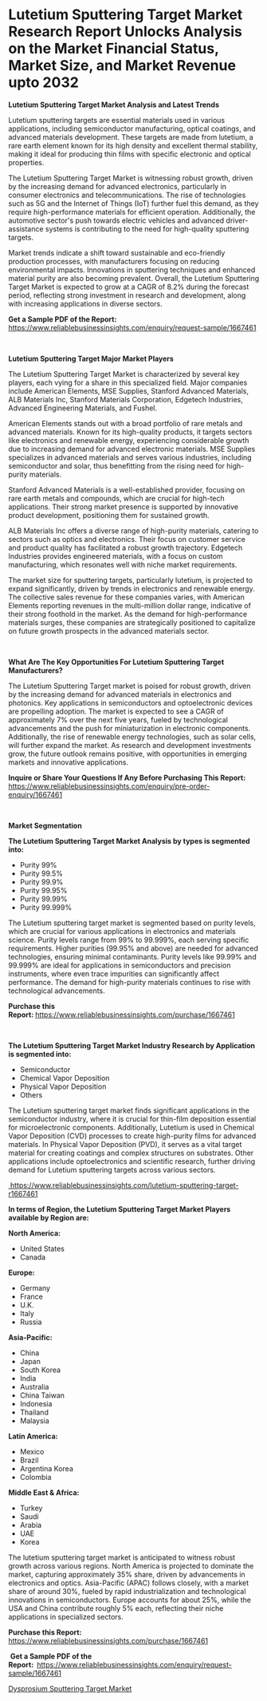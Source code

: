 <p><h1>Lutetium Sputtering Target Market Research Report Unlocks Analysis on the Market Financial Status, Market Size, and Market Revenue upto 2032</h1></p><p><strong>Lutetium Sputtering Target Market Analysis and Latest Trends</strong></p>
<p><p>Lutetium sputtering targets are essential materials used in various applications, including semiconductor manufacturing, optical coatings, and advanced materials development. These targets are made from lutetium, a rare earth element known for its high density and excellent thermal stability, making it ideal for producing thin films with specific electronic and optical properties.</p><p>The Lutetium Sputtering Target Market is witnessing robust growth, driven by the increasing demand for advanced electronics, particularly in consumer electronics and telecommunications. The rise of technologies such as 5G and the Internet of Things (IoT) further fuel this demand, as they require high-performance materials for efficient operation. Additionally, the automotive sector's push towards electric vehicles and advanced driver-assistance systems is contributing to the need for high-quality sputtering targets.</p><p>Market trends indicate a shift toward sustainable and eco-friendly production processes, with manufacturers focusing on reducing environmental impacts. Innovations in sputtering techniques and enhanced material purity are also becoming prevalent. Overall, the Lutetium Sputtering Target Market is expected to grow at a CAGR of 8.2% during the forecast period, reflecting strong investment in research and development, along with increasing applications in diverse sectors.</p></p>
<p><strong>Get a Sample PDF of the Report:&nbsp;</strong> <a href="https://www.reliablebusinessinsights.com/enquiry/request-sample/1667461?utm_campaign=2440&utm_medium=2&utm_source=Github&utm_content=ia&utm_term=08032025&utm_id=lutetium-sputtering-target">https://www.reliablebusinessinsights.com/enquiry/request-sample/1667461</a></p>
<p>&nbsp;</p>
<p><strong>Lutetium Sputtering Target Major Market Players</strong></p>
<p><p>The Lutetium Sputtering Target Market is characterized by several key players, each vying for a share in this specialized field. Major companies include American Elements, MSE Supplies, Stanford Advanced Materials, ALB Materials Inc, Stanford Materials Corporation, Edgetech Industries, Advanced Engineering Materials, and Fushel. </p><p>American Elements stands out with a broad portfolio of rare metals and advanced materials. Known for its high-quality products, it targets sectors like electronics and renewable energy, experiencing considerable growth due to increasing demand for advanced electronic materials. MSE Supplies specializes in advanced materials and serves various industries, including semiconductor and solar, thus benefitting from the rising need for high-purity materials. </p><p>Stanford Advanced Materials is a well-established provider, focusing on rare earth metals and compounds, which are crucial for high-tech applications. Their strong market presence is supported by innovative product development, positioning them for sustained growth. </p><p>ALB Materials Inc offers a diverse range of high-purity materials, catering to sectors such as optics and electronics. Their focus on customer service and product quality has facilitated a robust growth trajectory. Edgetech Industries provides engineered materials, with a focus on custom manufacturing, which resonates well with niche market requirements. </p><p>The market size for sputtering targets, particularly lutetium, is projected to expand significantly, driven by trends in electronics and renewable energy. The collective sales revenue for these companies varies, with American Elements reporting revenues in the multi-million dollar range, indicative of their strong foothold in the market. As the demand for high-performance materials surges, these companies are strategically positioned to capitalize on future growth prospects in the advanced materials sector.</p></p>
<p>&nbsp;</p>
<p><strong>What Are The Key Opportunities For Lutetium Sputtering Target Manufacturers?</strong></p>
<p><p>The Lutetium Sputtering Target market is poised for robust growth, driven by the increasing demand for advanced materials in electronics and photonics. Key applications in semiconductors and optoelectronic devices are propelling adoption. The market is expected to see a CAGR of approximately 7% over the next five years, fueled by technological advancements and the push for miniaturization in electronic components. Additionally, the rise of renewable energy technologies, such as solar cells, will further expand the market. As research and development investments grow, the future outlook remains positive, with opportunities in emerging markets and innovative applications.</p></p>
<p><strong>Inquire or Share Your Questions If Any Before Purchasing This Report:</strong> <a href="https://www.reliablebusinessinsights.com/enquiry/pre-order-enquiry/1667461?utm_campaign=2440&utm_medium=2&utm_source=Github&utm_content=ia&utm_term=08032025&utm_id=lutetium-sputtering-target">https://www.reliablebusinessinsights.com/enquiry/pre-order-enquiry/1667461</a></p>
<p>&nbsp;</p>
<p><strong>Market Segmentation</strong></p>
<p><strong>The Lutetium Sputtering Target Market Analysis by types is segmented into:</strong></p>
<p><ul><li>Purity 99%</li><li>Purity 99.5%</li><li>Purity 99.9%</li><li>Purity 99.95%</li><li>Purity 99.99%</li><li>Purity 99.999%</li></ul></p>
<p><p>The Lutetium sputtering target market is segmented based on purity levels, which are crucial for various applications in electronics and materials science. Purity levels range from 99% to 99.999%, each serving specific requirements. Higher purities (99.95% and above) are needed for advanced technologies, ensuring minimal contaminants. Purity levels like 99.99% and 99.999% are ideal for applications in semiconductors and precision instruments, where even trace impurities can significantly affect performance. The demand for high-purity materials continues to rise with technological advancements.</p></p>
<p><strong>Purchase this Report:&nbsp;</strong><a href="https://www.reliablebusinessinsights.com/purchase/1667461?utm_campaign=2440&utm_medium=2&utm_source=Github&utm_content=ia&utm_term=08032025&utm_id=lutetium-sputtering-target">https://www.reliablebusinessinsights.com/purchase/1667461</a></p>
<p>&nbsp;</p>
<p><strong>The Lutetium Sputtering Target Market Industry Research by Application is segmented into:</strong></p>
<p><ul><li>Semiconductor</li><li>Chemical Vapor Deposition</li><li>Physical Vapor Deposition</li><li>Others</li></ul></p>
<p><p>The Lutetium sputtering target market finds significant applications in the semiconductor industry, where it is crucial for thin-film deposition essential for microelectronic components. Additionally, Lutetium is used in Chemical Vapor Deposition (CVD) processes to create high-purity films for advanced materials. In Physical Vapor Deposition (PVD), it serves as a vital target material for creating coatings and complex structures on substrates. Other applications include optoelectronics and scientific research, further driving demand for Lutetium sputtering targets across various sectors.</p></p>
<p><a href="https://www.reliablebusinessinsights.com/lutetium-sputtering-target-r1667461?utm_campaign=2440&utm_medium=2&utm_source=Github&utm_content=ia&utm_term=08032025&utm_id=lutetium-sputtering-target">&nbsp;https://www.reliablebusinessinsights.com/lutetium-sputtering-target-r1667461</a></p>
<p><strong>In terms of Region, the Lutetium Sputtering Target Market Players available by Region are:</strong></p>
<p>
    <p> <strong> North America: </strong>
        <ul>
            <li>United States</li>
            <li>Canada</li>
        </ul>
        </p> 
    <p> <strong> Europe: </strong>
        <ul>
            <li>Germany</li>
            <li>France</li>
            <li>U.K.</li>
            <li>Italy</li>
            <li>Russia</li>
        </ul>
        </p> 
    <p> <strong> Asia-Pacific: </strong>
        <ul>
            <li>China</li>
            <li>Japan</li>
            <li>South Korea</li>
            <li>India</li>
            <li>Australia</li>
            <li>China Taiwan</li>
            <li>Indonesia</li>
            <li>Thailand</li>
            <li>Malaysia</li>
        </ul>
        </p> 
    <p> <strong> Latin America: </strong>
        <ul>
            <li>Mexico</li>
            <li>Brazil</li>
            <li>Argentina Korea</li>
            <li>Colombia</li>
        </ul>
        </p> 
    <p> <strong> Middle East & Africa: </strong>
        <ul>
            <li>Turkey</li>
            <li>Saudi</li>
            <li>Arabia</li>
            <li>UAE</li>
            <li>Korea</li>
        </ul>
    </p>
    </p>
<p><p>The lutetium sputtering target market is anticipated to witness robust growth across various regions. North America is projected to dominate the market, capturing approximately 35% share, driven by advancements in electronics and optics. Asia-Pacific (APAC) follows closely, with a market share of around 30%, fueled by rapid industrialization and technological innovations in semiconductors. Europe accounts for about 25%, while the USA and China contribute roughly 5% each, reflecting their niche applications in specialized sectors.</p></p>
<p><strong>Purchase this Report: </strong><a href="https://www.reliablebusinessinsights.com/purchase/1667461?utm_campaign=2440&utm_medium=2&utm_source=Github&utm_content=ia&utm_term=08032025&utm_id=lutetium-sputtering-target">https://www.reliablebusinessinsights.com/purchase/1667461</a></p>
<p>&nbsp;<strong>Get a Sample PDF of the Report:&nbsp;&nbsp;</strong><a href="https://www.reliablebusinessinsights.com/enquiry/request-sample/1667461?utm_campaign=2440&utm_medium=2&utm_source=Github&utm_content=ia&utm_term=08032025&utm_id=lutetium-sputtering-target">https://www.reliablebusinessinsights.com/enquiry/request-sample/1667461</a></p>
<p><strong></strong></p>
<p><p><a href="https://github.com/hillsmyung726/Market-Research-Report-List-1/blob/main/dysprosium-sputtering-target-market.md?utm_campaign=2440&utm_medium=2&utm_source=Github&utm_content=ia&utm_term=08032025&utm_id=lutetium-sputtering-target">Dysprosium Sputtering Target Market</a></p></p>